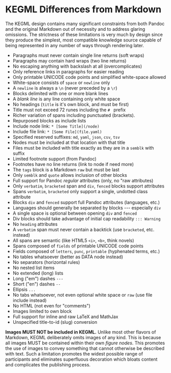 # KEGML Differences from Markdown

The KEGML design contains many significant constraints from both Pandoc and the original Markdown out of necessity and to address glaring omissions. The strictness of these limitations is very much by design since they produce the simplest, most compatible knowledge source capable of being represented in any number of ways through rendering later.

* Paragraphs must never contain single line returns (soft wraps)
* Paragraphs may contain hard wraps (two line returns)
* No escaping anything with backslash at all (overcomplicates)
* Only reference links in paragraphs for easier reading
* Only printable UNICODE code points and simplified white-space allowed
* White-space consists of `space` or `newline` only
* A `newline` is always a `\n` (never preceded by a `\r`)
* Blocks delimited with one or more blank lines
* A *blank line* is any line containing only white space
* No headings (`title` is it's own block, and must be first)
* Title must not exceed 72 runes including the `# ` prefix
* Richer variation of spans including punctuated (brackets).
* Repurposed blocks as include lists
* Include node link: `* [Some Title](/node)`
* Include file link: `* [Some File](file.yaml)`
* Specified reserved suffixes: `md`, `yaml`, `json`, `csv`, `tsv`
* Nodes must be included at that location with that title
* Files must be included with title exactly as they are in a `semblk` with suffix
* Limited footnote support (from Pandoc)
* Footnotes have no line returns (link to node if need more)
* The `tags` block is a Markdown `raw` but must be last
* Only `semblk` and `quote` allows inclusion of other blocks
* Full support for Pandoc *regular* attributes (only, no "raw attributes)
* Only `verbatim`, `bracketed` span and `div`, `fenced` blocks support attributes
* Spans `verbatim`, `bracketed` only support a single, undotted class attribute
* Blocks `div` and `fenced` support full Pandoc attributes (languages, etc.)
* Languages should generally be separated by blocks --- especially `div`
* A single space is optional between opening `div` and `fenced`
* Div blocks should take advantage of initial cap readability `::: Warning`
* No `heading` attributes
* A `verbatim` span must never contain a backtick (use `bracketed`, etc. instead)
* All spans are semantic (like HTML5 `<i>`, `<b>`, think novels)
* Spans composed of `fields` of printable UNICODE code points
* Fields composed of `letters`, `punc`, `printable` (hyphenated terms, etc.)
* No tables whatsoever (better as DATA node instead)
* No separators (horizontal rules)
* No nested list items
* No extended (long) lists
* Long ("em") dashes `---`
* Short ("en") dashes `--`
* Ellipsis `...`
* No tabs whatsoever, not even optional white space or `raw` (use file
  include instead)
* No HTML (not even for "comments")
* Images limited to own block
* Full support for inline and raw LaTeX and MathJax
* Unspecified title-to-id (slug) conversion

**Images MUST NOT be included in KEGML.** Unlike most other flavors of Markdown, KEGML deliberately omits images of any kind. This is because all images MUST be contained within their own *figure nodes*. This promotes the use of images to convey something that cannot otherwise be described with text. Such a limitation promotes the widest possible range of participants and eliminates superfluous decoration which bloats content and complicates the publishing process.

